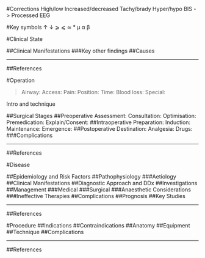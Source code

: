 #Corrections
High/low
Increased/decreased
Tachy/brady
Hyper/hypo
BIS -> Processed EEG

#Key symbols
↑
↓
⩾
⩽
≃
°
μ
α
β

#Clinical State

##Clinical Manifestations
###Key other findings
##Causes


---

##References


#Operation

>Airway: 
>Access: 
>Pain: 
>Position:
>Time: 
>Blood loss:
>Special:

Intro and technique

##Surgical Stages
##Preoperative
Assessment:
Consultation:
Optimisation:
Premedication:
Explain/Consent:
##Intraoperative
Preparation:
Induction:
Maintenance:
Emergence:
##Postoperative
Destination:
Analgesia:
Drugs:
###Complications

---
##References



#Disease

##Epidemiology and Risk Factors
##Pathophysiology
###Aetiology
##Clinical Manifestations
##Diagnostic Approach and DDx
##Investigations
##Management
###Medical
###Surgical
###Anaesthetic Considerations
###Ineffective Therapies
##Complications
##Prognosis
##Key Studies

---
##References



#Procedure
##Indications
##Contraindications
##Anatomy
##Equipment
##Technique
##Complications

---
##References
